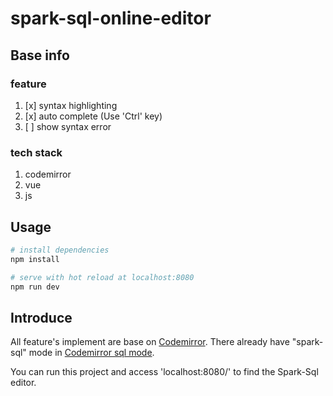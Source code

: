 # spark-sql-online-editor

## Base info

### feature

1. [x] syntax highlighting
2. [x] auto complete (Use 'Ctrl' key)
3. [ ] show syntax error

### tech stack

1. codemirror
2. vue
3. js

## Usage

``` bash
# install dependencies
npm install

# serve with hot reload at localhost:8080
npm run dev
```

## Introduce

All feature's implement are base on [Codemirror](https://codemirror.net/).
There already have "spark-sql" mode in [Codemirror sql mode](https://github.com/codemirror/CodeMirror/blob/master/mode/sql/sql.js).

You can run this project and access 'localhost:8080/' to find the Spark-Sql editor.
